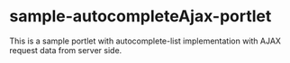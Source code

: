 sample-autocompleteAjax-portlet
===============================
This is a sample portlet with autocomplete-list implementation with AJAX request data from server side.


